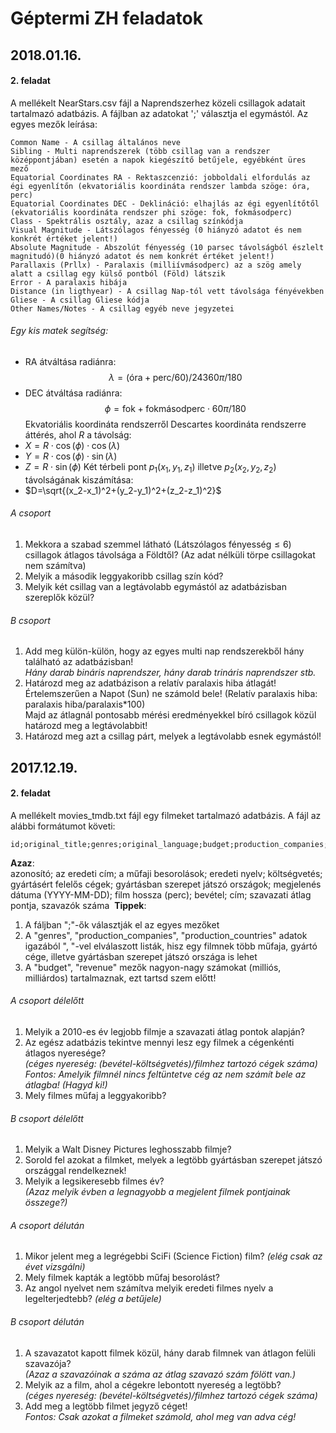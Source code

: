 # Géptermi ZH feladatok
## 2018.01.16.
#### 2. feladat
A mellékelt NearStars.csv fájl a Naprendszerhez közeli csillagok adatait tartalmazó adatbázis. A fájlban az adatokat ';' választja el egymástól. Az egyes mezők leírása:
```
Common Name - A csillag általános neve  
Sibling - Multi naprendszerek (több csillag van a rendszer középpontjában) esetén a napok kiegészítő betűjele, egyébként üres mező   
Equatorial Coordinates RA - Rektaszcenzió: jobboldali elfordulás az égi egyenlítőn (ekvatoriális koordináta rendszer lambda szöge: óra, perc)  
Equatorial Coordinates DEC - Deklináció: elhajlás az égi egyenlítőtől (ekvatoriális koordináta rendszer phi szöge: fok, fokmásodperc)  
Class - Spektrális osztály, azaz a csillag színkódja  
Visual Magnitude - Látszólagos fényesség (0 hiányzó adatot és nem konkrét értéket jelent!)  
Absolute Magnitude - Abszolút fényesség (10 parsec távolságból észlelt magnitudó)(0 hiányzó adatot és nem konkrét értéket jelent!)  
Parallaxis (Prllx) - Paralaxis (milliívmásodperc) az a szög amely alatt a csillag egy külső pontból (Föld) látszik  
Error - A paralaxis hibája  
Distance (in ligthyear) - A csillag Nap-tól vett távolsága fényévekben  
Gliese - A csillag Gliese kódja   
Other Names/Notes - A csillag egyéb neve jegyzetei  
```
###### Egy kis matek segítség:   
- RA átváltása radiánra: $$\lambda=(\text{óra}+\text{perc}/60)/24360\pi/180$$
- DEC átváltása radiánra:
$$\phi=\text{fok}+\text{fokmásodperc}\cdot60\pi/180$$
Ekvatoriális koordináta rendszerről Descartes koordináta rendszerre áttérés, ahol $R$ a távolság: 
- $X=R\cdot\cos(\phi)\cdot\cos(\lambda)$
- $Y=R\cdot\cos(\phi)\cdot\sin(\lambda)$
- $Z=R\cdot\sin(\phi)$
Két térbeli pont $p_1(x_1,y_1,z_1)$ illetve $p_2(x_2,y_2,z_2)$ távolságának kiszámítása:   
- $D=\sqrt{(x_2-x_1)^2+(y_2-y_1)^2+(z_2-z_1)^2}$
###### A csoport
1. Mekkora a szabad szemmel látható ($\text{Látszólagos fényesség}\leq6$) csillagok átlagos távolsága a Földtől? (Az adat nélküli törpe csillagokat nem számítva)
2. Melyik a második leggyakoribb csillag szín kód? 
3. Melyik két csillag van a legtávolabb egymástól az adatbázisban szereplők közül?
###### B csoport
1. Add meg külön-külön, hogy az egyes multi nap rendszerekből hány található az adatbázisban!  
    _Hány darab bináris naprendszer, hány darab trináris naprendszer stb._
2. Határozd meg az adatbázison a relatív paralaxis hiba átlagát! Értelemszerűen a Napot (Sun) ne számold bele! (Relatív paralaxis hiba: paralaxis hiba/paralaxis*100)   
    Majd az átlagnál pontosabb mérési eredményekkel bíró csillagok közül határozd meg a legtávolabbit!
3. Határozd meg azt a csillag párt, melyek a legtávolabb esnek egymástól!
## 2017.12.19. 
#### 2. feladat
A mellékelt movies_tmdb.txt fájl egy filmeket tartalmazó adatbázis. A fájl az alábbi formátumot követi:
```
id;original_title;genres;original_language;budget;production_companies;production_countries;release_date;runtime;revenue;title;vote_average;vote_count
```
**Azaz**:  
azonosító; az eredeti cím; a műfaji besorolások; eredeti nyelv; költségvetés; gyártásért felelős cégek; gyártásban szerepet játszó országok; megjelenés dátuma (YYYY-MM-DD); film hossza (perc); bevétel; cím; szavazati átlag pontja, szavazók száma 
**Tippek**: 
1. A fáljban ";"-ők választják el az egyes mezőket
2. A "genres", "production_companies", "production_countries" adatok igazából ", "-vel elválaszott listák, hisz egy filmnek több műfaja, gyártó cége, illetve gyártásban szerepet játszó országa is lehet
3. A "budget", "revenue" mezők nagyon-nagy számokat (milliós, milliárdos) tartalmaznak, ezt tartsd szem előtt!
###### A csoport délelőtt
1. Melyik a 2010-es év legjobb filmje a szavazati átlag pontok alapján?
2. Az egész adatbázis tekintve mennyi lesz egy filmek a cégenkénti átlagos nyeresége?   
    _(céges nyereség: (bevétel-költségvetés)/filmhez tartozó cégek száma) Fontos: Amelyik filmnél nincs feltüntetve cég az nem számít bele az átlagba! (Hagyd ki!)_
3. Mely filmes műfaj a leggyakoribb?
###### B csoport délelőtt
1. Melyik a Walt Disney Pictures leghosszabb filmje?
2. Sorold fel azokat a filmket, melyek a legtöbb gyártásban szerepet játszó országgal rendelkeznek!
3. Melyik a legsikeresebb filmes év?   
    _(Azaz melyik évben a legnagyobb a megjelent filmek pontjainak összege?)_
###### A csoport délután
1. Mikor jelent meg a legrégebbi SciFi (Science Fiction) film? _(elég csak az évet vizsgálni)_
2. Mely filmek kapták a legtöbb műfaj besorolást?
3. Az angol nyelvet nem számítva melyik eredeti filmes nyelv a legelterjedtebb? _(elég a betűjele)_
###### B csoport délután
1. A szavazatot kapott filmek közül, hány darab filmnek van átlagon felüli szavazója?   
    _(Azaz a szavazóinak a száma az átlag szavazó szám fölött van.)_
2. Melyik az a film, ahol a cégekre lebontott nyereség a legtöbb?   
    _(céges nyereség: (bevétel-költségvetés)/filmhez tartozó cégek száma)_
3. Add meg a legtöbb filmet jegyző céget!   
    _Fontos: Csak azokat a filmeket számold, ahol meg van adva cég!_